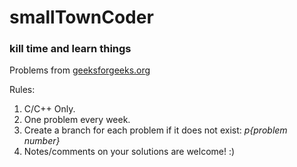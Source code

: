 # smallTownCoder
### kill time and learn things

Problems from [geeksforgeeks.org](https://practice.geeksforgeeks.org)

Rules:
1. C/C++ Only.
2. One problem every week.
3. Create a branch for each problem if it does not exist: _p{problem number}_
4. Notes/comments on your solutions are welcome! :)
